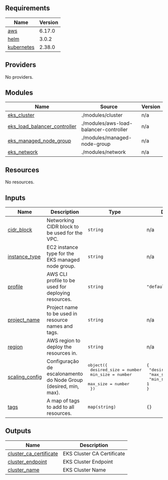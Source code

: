 <!-- BEGIN_TF_DOCS -->
## Requirements

| Name | Version |
|------|---------|
| <a name="requirement_aws"></a> [aws](#requirement\_aws) | 6.17.0 |
| <a name="requirement_helm"></a> [helm](#requirement\_helm) | 3.0.2 |
| <a name="requirement_kubernetes"></a> [kubernetes](#requirement\_kubernetes) | 2.38.0 |

## Providers

No providers.

## Modules

| Name | Source | Version |
|------|--------|---------|
| <a name="module_eks_cluster"></a> [eks\_cluster](#module\_eks\_cluster) | ./modules/cluster | n/a |
| <a name="module_eks_load_balancer_controller"></a> [eks\_load\_balancer\_controller](#module\_eks\_load\_balancer\_controller) | ./modules/aws-load-balancer-controller | n/a |
| <a name="module_eks_managed_node_group"></a> [eks\_managed\_node\_group](#module\_eks\_managed\_node\_group) | ./modules/managed-node-group | n/a |
| <a name="module_eks_network"></a> [eks\_network](#module\_eks\_network) | ./modules/network | n/a |

## Resources

No resources.

## Inputs

| Name | Description | Type | Default | Required |
|------|-------------|------|---------|:--------:|
| <a name="input_cidr_block"></a> [cidr\_block](#input\_cidr\_block) | Networking CIDR block to be used for the VPC. | `string` | n/a | yes |
| <a name="input_instance_type"></a> [instance\_type](#input\_instance\_type) | EC2 instance type for the EKS managed node group. | `string` | n/a | yes |
| <a name="input_profile"></a> [profile](#input\_profile) | AWS CLI profile to be used for deploying resources. | `string` | `"default"` | no |
| <a name="input_project_name"></a> [project\_name](#input\_project\_name) | Project name to be used in resource names and tags. | `string` | n/a | yes |
| <a name="input_region"></a> [region](#input\_region) | AWS region to deploy the resources in. | `string` | n/a | yes |
| <a name="input_scaling_config"></a> [scaling\_config](#input\_scaling\_config) | Configuração de escalonamento do Node Group (desired, min, max). | <pre>object({<br/>    desired_size = number<br/>    min_size     = number<br/>    max_size     = number<br/>  })</pre> | <pre>{<br/>  "desired_size": 1,<br/>  "max_size": 1,<br/>  "min_size": 1<br/>}</pre> | no |
| <a name="input_tags"></a> [tags](#input\_tags) | A map of tags to add to all resources. | `map(string)` | `{}` | no |

## Outputs

| Name | Description |
|------|-------------|
| <a name="output_cluster_ca_certificate"></a> [cluster\_ca\_certificate](#output\_cluster\_ca\_certificate) | EKS Cluster CA Certificate |
| <a name="output_cluster_endpoint"></a> [cluster\_endpoint](#output\_cluster\_endpoint) | EKS Cluster Endpoint |
| <a name="output_cluster_name"></a> [cluster\_name](#output\_cluster\_name) | EKS Cluster Name |
<!-- END_TF_DOCS -->